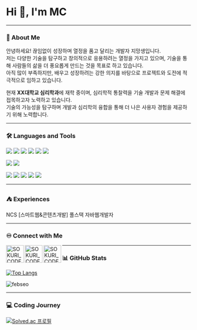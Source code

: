 <h1>Hi 👋, I'm MC</h1>

---

### 🙋 About Me
안녕하세요! 끊임없이 성장하며 열정을 품고 달리는 개발자 지망생입니다.  
저는 다양한 기술을 탐구하고 창의적으로 응용하려는 열정을 가지고 있으며, 기술을 통해 사람들의 삶을 더 풍요롭게 만드는 것을 목표로 하고 있습니다.  
아직 많이 부족하지만, 배우고 성장하려는 강한 의지를 바탕으로 프로젝트와 도전에 적극적으로 임하고 있습니다.  

현재 **XX대학교 심리학과**에 재학 중이며, 심리학적 통찰력을 기술 개발과 문제 해결에 접목하고자 노력하고 있습니다.  
기술의 가능성을 탐구하며 개발과 심리학의 융합을 통해 더 나은 사용자 경험을 제공하기 위해 노력합니다.

---

### 🛠 Languages and Tools
<p>
  <img src="https://img.shields.io/badge/HTML5-E34F26?style=flat-square&logo=html5&logoColor=fff"/>
  <img src="https://img.shields.io/badge/CSS3-1572B6?style=flat-square&logo=css3&logoColor=fff"/> 
  <img src="https://img.shields.io/badge/JavaScript-F7DF1E?style=flat-square&logo=JavaScript&logoColor=fff"/> 
  <img src="https://img.shields.io/badge/jQuery-0769AD?style=flat-square&logo=jQuery&logoColor=fff"/> 
  <img src="https://img.shields.io/badge/React-61DAFB?style=flat-square&logo=React&logoColor=fff"/>
  <img src="https://img.shields.io/badge/Spring-6DB33F?style=flat-square&logo=spring&logoColor=fff"/>
</p>
<p>
  <img src="https://img.shields.io/badge/Oracle-F80000?style=flat-square&logo=Oracle&logoColor=4479A1"/> 
  <img src="https://img.shields.io/badge/JAVA-8F0000?style=flat-square&logo=Java&logoColor=4479A1"/>
</p>
<p>
  <img src="https://img.shields.io/badge/Notion-ffffff?style=flat-square&logo=Notion&logoColor=black"/> 
  <img src="https://img.shields.io/badge/GitHub-gray?style=flat-square&logo=GitHub&logoColor=black"/> 
  <img src="https://img.shields.io/badge/Git-blue?style=flat-square&logo=Git&logoColor=F05032"/> 
  <img src="https://img.shields.io/badge/Visual Studio Code-007ACC?style=flat-square&logo=visualstudiocode&logoColor=#007ACC"/> 
  <img src="https://img.shields.io/badge/Eclipse IDE-2C2255?style=flat-square&logo=eclipseide&logoColor=#fff"/> 
</p>

---

### ⛺ Experiences
<p>NCS [스마트웹&콘텐츠개발] 풀스택 자바웹개발자</p>

---

### ♾️ Connect with Me
[<img align="left" alt="SOKURI_CODE | velog" width="48px" src="https://img.icons8.com/color/48/000000/blog.png" />][website]
[<img align="left" alt="SOKURI_CODE | YouTube" width="48px" src="https://img.icons8.com/color/48/000000/youtube-play.png" />][youtube]
[<img align="left" alt="SOKURI_CODE | Instagram" width="48px" src="https://img.icons8.com/color/48/000000/instagram-new--v2.png" />][instagram]

[website]: http://febseo.dothome.co.kr
[youtube]: https://www.youtube.com/watch?v=64J_L24nSQQ
[instagram]: https://www.youtube.com/watch?v=64J_L24nSQQ  

---

### 📊 GitHub Stats
[![Top Langs](https://github-readme-stats.vercel.app/api/top-langs/?username=anuraghazra&layout=donut)](https://github.com/anuraghazra/github-readme-stats)

<img align="center" src="https://github-readme-stats.vercel.app/api?username=febseo&show_icons=true&locale=en" alt="febseo" />

---

### 💻 Coding Journey
[![Solved.ac 프로필](http://mazassumnida.wtf/api/generate_badge?boj=febseo)](https://solved.ac/febseo)


